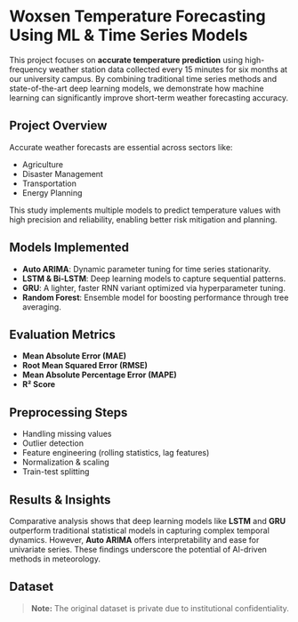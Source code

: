 # Woxsen Temperature Forecasting Using ML & Time Series Models

This project focuses on **accurate temperature prediction** using high-frequency weather station data collected every 15 minutes for six months at our university campus. By combining traditional time series methods and state-of-the-art deep learning models, we demonstrate how machine learning can significantly improve short-term weather forecasting accuracy.

## Project Overview

Accurate weather forecasts are essential across sectors like:
-  Agriculture
-  Disaster Management
-  Transportation
-  Energy Planning

This study implements multiple models to predict temperature values with high precision and reliability, enabling better risk mitigation and planning.

## Models Implemented

- **Auto ARIMA**: Dynamic parameter tuning for time series stationarity.
- **LSTM & Bi-LSTM**: Deep learning models to capture sequential patterns.
- **GRU**: A lighter, faster RNN variant optimized via hyperparameter tuning.
- **Random Forest**: Ensemble model for boosting performance through tree averaging.

##  Evaluation Metrics
-  **Mean Absolute Error (MAE)**
-  **Root Mean Squared Error (RMSE)**
-  **Mean Absolute Percentage Error (MAPE)**
-  **R² Score**

## Preprocessing Steps
- Handling missing values
- Outlier detection
- Feature engineering (rolling statistics, lag features)
- Normalization & scaling
- Train-test splitting

## Results & Insights
Comparative analysis shows that deep learning models like **LSTM** and **GRU** outperform traditional statistical models in capturing complex temporal dynamics. However, **Auto ARIMA** offers interpretability and ease for univariate series. These findings underscore the potential of AI-driven methods in meteorology.

## Dataset

> **Note:** The original dataset is private due to institutional confidentiality. 

